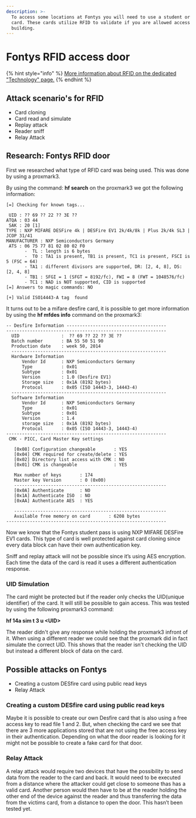```yaml
---
description: >-
  To access some locations at Fontys you will need to use a student or teacher
  card. These cards utilize RFID to validate if you are allowed access to the
  building.
---
```


# Fontys RFID access door

{% hint style="info" %}
[More information about RFID on the dedicated "Technology" page.](../technology-1/researched-technologies/untitled.md)
{% endhint %}

## Attack scenario's for RFID

* Card cloning
* Card read and simulate 
* Replay attack
* Reader sniff
* Relay Attack

## Research: Fontys RFID door

First we researched what type of RFID card was being used. This was done by using a proxmark3. 

By using the command: **hf search** on the proxmark3  we got the following information:

```text
[=] Checking for known tags...

 UID : ?? 69 ?? 22 ?? 3E ??
ATQA : 03 44
 SAK : 20 [1]
TYPE : NXP MIFARE DESFire 4k | DESFire EV1 2k/4k/8k | Plus 2k/4k SL3 | JCOP 31/41
MANUFACTURER : NXP Semiconductors Germany
 ATS : 06 75 77 81 02 80 02 F0
       -  TL : length is 6 bytes
       -  T0 : TA1 is present, TB1 is present, TC1 is present, FSCI is 5 (FSC = 64)
       - TA1 : different divisors are supported, DR: [2, 4, 8], DS: [2, 4, 8]
       - TB1 : SFGI = 1 (SFGT = 8192/fc), FWI = 8 (FWT = 1048576/fc)
       - TC1 : NAD is NOT supported, CID is supported
[=] Answers to magic commands: NO

[+] Valid ISO14443-A tag  found

```

It turns out to be a mifare desfire card, it is possible to get more information by using the **hf mfdes info** command on the proxmark3:

```text
-- Desfire Information --------------------------------------
-------------------------------------------------------------
  UID                :  ?? 69 ?? 22 ?? 3E ??
  Batch number       : BA 55 50 51 90
  Production date    : week 50, 2014
  -----------------------------------------------------------
  Hardware Information
      Vendor Id      : NXP Semiconductors Germany
      Type           : 0x01
      Subtype        : 0x01
      Version        : 1.0 (Desfire EV1)
      Storage size   : 0x1A (8192 bytes)
      Protocol       : 0x05 (ISO 14443-3, 14443-4)
  -----------------------------------------------------------
  Software Information
      Vendor Id      : NXP Semiconductors Germany
      Type           : 0x01
      Subtype        : 0x01
      Version        : 1.4
      storage size   : 0x1A (8192 bytes)
      Protocol       : 0x05 (ISO 14443-3, 14443-4)
-------------------------------------------------------------
 CMK - PICC, Card Master Key settings

   [0x08] Configuration changeable       : YES
   [0x04] CMK required for create/delete : YES
   [0x02] Directory list access with CMK : NO
   [0x01] CMK is changeable              : YES

   Max number of keys       : 174
   Master key Version       : 0 (0x00)
   ----------------------------------------------------------
   [0x0A] Authenticate      : NO
   [0x1A] Authenticate ISO  : NO
   [0xAA] Authenticate AES  : YES

   ----------------------------------------------------------
   Available free memory on card       : 6208 bytes
-------------------------------------------------------------

```

Now we know that the Fontys student pass is using NXP MIFARE DESFire EV1 cards. This type of card is well protected against card cloning since every data block can have their own authentication key. 

Sniff and replay attack will not be possible since it’s using AES encryption. Each time the data of the card is read it uses a different authentication response. 

### 

### UID Simulation

The card might be protected but if the reader only checks the UID\(unique identifier\) of the card. It will still be possible to gain access. This was tested by using the following proxmark3 command:

**hf 14a sim t 3 u &lt;UID&gt;**

The reader didn't give any response while holding the proxmark3 infront of it. When using a different reader we could see that the proxmark did in fact simulate the correct UID. This shows that the reader isn't checking the UID but instead a different block of data on the card.

 

## Possible attacks on Fontys 

* Creating a custom DESfire card using public read keys
* Relay Attack

### Creating a custom DESfire card using public read keys

Maybe it is possible to create our own Desfire card that is also using a free access key to read file 1 and 2. But, when checking the card we see that there are 3 more applications stored that are not using the free access key in their authentication. Depending on what the door reader is looking for it might not be possible to create a fake card for that door.

### Relay Attack 

A relay attack would require two devices that have the possibility to send data from the reader to the card and back. It would need to be executed from a distance where the attacker could get close to someone thas has a valid card. Another person would then have to be at the reader holding the other end of the device against the reader and thus transferring the data from the victims card, from a distance to open the door. This hasn’t been tested yet.

###  <a id="docs-internal-guid-3776b3d6-7fff-117b-d08a-8c8032c2b5bf"></a>


